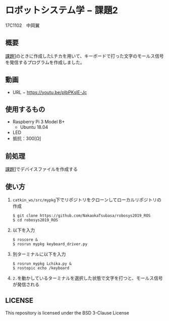 # ロボットシステム学 − 課題2
17C1102　中岡翼
## 概要
[課題1](https://github.com/NakaokaTsubasa/robosys2019_LED)のときに作成したLチカを用いて、キーボードで打った文字のモールス信号を発信するプログラムを作成しました。
## 動画
- URL − https://youtu.be/plbPKslE-Jc
## 使用するもの
- Raspberry Pi 3 Model B+
  - Ubuntu 18.04
- LED
- 抵抗：300[Ω]
## 前処理
[課題1](https://github.com/NakaokaTsubasa/robosys2019_LED)でデバイスファイルを作成する
## 使い方
1. `catkin_ws/src/mypkg`下でリポジトリをクローンしてローカルリポジトリの作成

   ```
   $ git clone https://github.com/NakaokaTsubasa/robosys2019_ROS
   $ cd robosys2019_ROS
   ```
2. 以下を入力

   ```
   $ roscore &
   $ rosrun mypkg keyboard_driver.py
   ```
3. 別ターミナルに以下を入力

   ```
   $ rosrun mypkg Lchika.py &
   $ rostopic echo /keyboard
   ```
4. `2.`を動かしているターミナルを選択した状態で文字を打つと、モールス信号が発信される
## LICENSE
This repository is licensed under the BSD 3-Clause License
